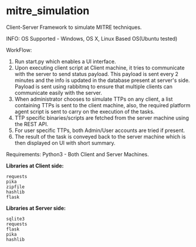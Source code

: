 # mitre_simulation
Client-Server Framework to simulate MITRE techniques. 

INFO:
OS Supported - Windows, OS X, Linux Based OS(Ubuntu tested)

WorkFlow:
1. Run start.py which enables a UI interface.
2. Upon executing client script at Client machine, it tries to communicate with the server to send status payload. This payload is sent every 2 minutes and the info is updated in the database present at server's side. Payload is sent using rabbitmq to ensure that multiple clients can communicate easily with the server.
3. When administrator chooses to simulate TTPs on any client, a list containing TTPs is sent to the client machine, also, the required platform agent script is sent to carry on the execution of the tasks.
4. TTP specific binaries/scripts are fetched from the server machine using the REST API. 
5. For user specific TTPs, both Admin/User accounts are tried if present.
6. The result of the task is conveyed back to the server machine which is then displayed on UI with short summary.

Requirements:
Python3 - Both Client and Server Machines.

**Libraries at Client side:**
```
requests
pika
zipfile
hashlib
flask
```

**Libraries at Server side:**
```
sqlite3
requests
flask
pika
hashlib
```

